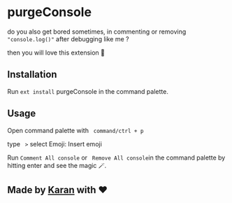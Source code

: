 # purgeConsole

do you also get bored sometimes, in commenting or removing ``` "console.log()"``` after debugging like me ? 

then you will love this extension 💝

## Installation  

Run ``` ext install ``` purgeConsole in the command palette.

## Usage 

Open command palette with ``` command/ctrl + p```

type ``` >``` select Emoji: Insert emoji

Run ``` Comment All console ``` or ``` Remove All console```in the command palette by hitting enter and see the magic 🪄.


## Made by [Karan]("https://twitter.com/KaranJanthe") with ❤️


